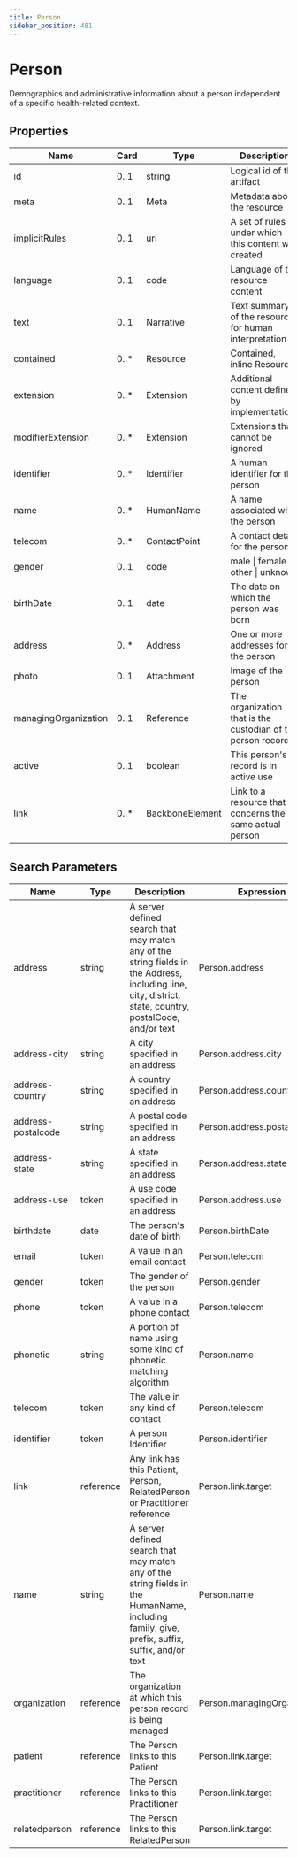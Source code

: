 ```yaml
---
title: Person
sidebar_position: 481
---
```


# Person

Demographics and administrative information about a person independent of a specific health-related context.

## Properties

| Name | Card | Type | Description |
| --- | --- | --- | --- |
| id | 0..1 | string | Logical id of this artifact
| meta | 0..1 | Meta | Metadata about the resource
| implicitRules | 0..1 | uri | A set of rules under which this content was created
| language | 0..1 | code | Language of the resource content
| text | 0..1 | Narrative | Text summary of the resource, for human interpretation
| contained | 0..* | Resource | Contained, inline Resources
| extension | 0..* | Extension | Additional content defined by implementations
| modifierExtension | 0..* | Extension | Extensions that cannot be ignored
| identifier | 0..* | Identifier | A human identifier for this person
| name | 0..* | HumanName | A name associated with the person
| telecom | 0..* | ContactPoint | A contact detail for the person
| gender | 0..1 | code | male \| female \| other \| unknown
| birthDate | 0..1 | date | The date on which the person was born
| address | 0..* | Address | One or more addresses for the person
| photo | 0..1 | Attachment | Image of the person
| managingOrganization | 0..1 | Reference | The organization that is the custodian of the person record
| active | 0..1 | boolean | This person's record is in active use
| link | 0..* | BackboneElement | Link to a resource that concerns the same actual person

## Search Parameters

| Name | Type | Description | Expression
| --- | --- | --- | --- |
| address | string | A server defined search that may match any of the string fields in the Address, including line, city, district, state, country, postalCode, and/or text | Person.address
| address-city | string | A city specified in an address | Person.address.city
| address-country | string | A country specified in an address | Person.address.country
| address-postalcode | string | A postal code specified in an address | Person.address.postalCode
| address-state | string | A state specified in an address | Person.address.state
| address-use | token | A use code specified in an address | Person.address.use
| birthdate | date | The person's date of birth | Person.birthDate
| email | token | A value in an email contact | Person.telecom
| gender | token | The gender of the person | Person.gender
| phone | token | A value in a phone contact | Person.telecom
| phonetic | string | A portion of name using some kind of phonetic matching algorithm | Person.name
| telecom | token | The value in any kind of contact | Person.telecom
| identifier | token | A person Identifier | Person.identifier
| link | reference | Any link has this Patient, Person, RelatedPerson or Practitioner reference | Person.link.target
| name | string | A server defined search that may match any of the string fields in the HumanName, including family, give, prefix, suffix, suffix, and/or text | Person.name
| organization | reference | The organization at which this person record is being managed | Person.managingOrganization
| patient | reference | The Person links to this Patient | Person.link.target
| practitioner | reference | The Person links to this Practitioner | Person.link.target
| relatedperson | reference | The Person links to this RelatedPerson | Person.link.target

